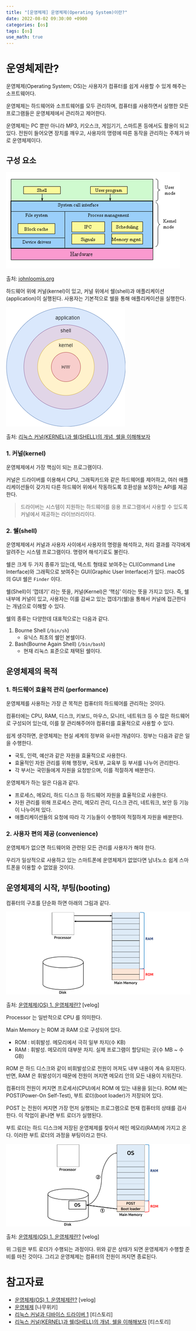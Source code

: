 ```yaml
---
title: "[운영체제] 운영체제(Operating System)이란?"
date: 2022-08-02 09:30:00 +0900
categories: [os]
tags: [os]
use_math: true
---
```


# 운영체제란?

운영체제(Operating System; OS)는 사용자가 컴퓨터를 쉽게 사용할 수 있게 해주는 소프트웨어다.

운영체제는 하드웨어와 소프트웨어를 모두 관리하며, 컴퓨터를 사용하면서 실행한 모든 프로그램들은 운영체제에서 관리하고 제어한다.

운영체제는 PC 뿐만 아니라 MP3, 키오스크, 게임기기, 스마트폰 등에서도 활용이 되고 있다. 전원이 들어오면 장치를 깨우고, 사용자의 명령에 따른 동작을 관리하는 주체가 바로 운영체제이다.

## 구성 요소

![출처: johnloomis.org](/assets/images/2022-08-02-what-is-operating-system/UNIX_structure.png)

출처: [johnloomis.org](https://johnloomis.org/ece314/notes/OperatingSystems/UNIX.html)

하드웨어 위에 커널(kernel)이 있고, 커널 위에서 쉘(shell)과 애플리케이션(application)이 실행된다. 사용자는 기본적으로 쉘을 통해 애플리케이션을 실행한다.

![출처: 리눅스 커널(KERNEL)과 쉘(SHELL)의 개념, 쉘을 이해해보자](/assets/images/2022-08-02-what-is-operating-system/kernel.png)

출처: [리눅스 커널(KERNEL)과 쉘(SHELL)의 개념, 쉘을 이해해보자](https://reakwon.tistory.com/135)

### 1. 커널(kernel)

운영체제에서 가장 핵심이 되는 프로그램이다.

커널은 드라이버를 이용해서 CPU, 그래픽카드와 같은 하드웨어를 제어하고, 여러 애플리케이션들이 갖가지 다른 하드웨어 위에서 작동하도록 호환성을 보장하는 API를 제공한다.

> 드라이버는 시스템이 지원하는 하드웨어를 응용 프로그램에서 사용할 수 있도록 커널에서 제공하는 라이브러리이다.

### 2. 쉘(shell)

운영체제에서 커널과 사용자 사이에서 사용자의 명령을 해석하고, 처리 결과를 각각에게 알려주는 시스템 프로그램이다. 명령어 해석기로도 불린다.

쉘은 크게 두 가지 종류가 있는데, 텍스트 형태로 보여주는 CLI(Command Line Interface)와 그래픽으로 보여주는 GUI(Graphic User Interface)가 있다. macOS 의 GUI 쉘은 `Finder` 이다.

쉘(Shell)이 ‘껍데기’ 라는 뜻을, 커널(Kernel)은 ‘핵심’ 이라는 뜻을 가지고 있다. 즉, 쉘 내부에 커널이 있고, 사용자는 이를 감싸고 있는 껍데기(쉘)을 통해서 커널에 접근한다는 개념으로 이해할 수 있다.

쉘의 종류는 다양한데 대표적으로는 다음과 같다.

1. Bourne Shell (`/bin/sh`)
   - 유닉스 최초의 쉘인 본쉘이다.
2. Bash(Bourne Again Shell) (`/bin/bash`)
   - 현재 리눅스 표준으로 채택된 쉘이다.

## 운영체제의 목적

### 1. 하드웨어 효율적 관리 (performance)

운영체제를 사용하는 가장 큰 목적은 컴퓨터의 하드웨어를 관리하는 것이다.

컴퓨터에는 CPU, RAM, 디스크, 키보드, 마우스, 모니터, 네트워크 등 수 많은 하드웨어로 구성되어 있는데, 이를 잘 관리해주어야 컴퓨터를 효율적으로 사용할 수 있다.

쉽게 생각하면, 운영체제는 현실 세계의 정부와 유사한 개념이다. 정부는 다음과 같은 일을 수행한다.

- 국토, 인력, 예산과 같은 자원을 효율적으로 사용한다.
- 효율적인 자원 관리를 위해 행정부, 국토부, 교육부 등 부서를 나누어 관리한다.
- 각 부서는 국민들에게 자원을 요청받으며, 이를 적절하게 배분한다.

운영체제가 하는 일은 다음과 같다.

- 프로세스, 메모리, 하드 디스크 등 하드웨어 자원을 효율적으로 사용한다.
- 자원 관리를 위해 프로세스 관리, 메모리 관리, 디스크 관리, 네트워크, 보안 등 기능이 나누어져 있다.
- 애플리케이션들의 요청에 따라 각 기능들이 수행하여 적절하게 자원을 배분한다.

### 2. 사용자 편의 제공 (convenience)

운영체제가 없으면 하드웨어와 관련된 모든 관리를 사용자가 해야 한다.

우리가 일상적으로 사용하고 있는 스마트폰에 운영체제가 없었다면 남녀노소 쉽게 스마트폰을 이용할 수 없었을 것이다.

## 운영체제의 시작, 부팅(booting)

컴퓨터의 구조를 단순화 하면 아래의 그림과 같다.

![출처: 운영체제(OS) 1. 운영체제란?](/assets/images/2022-08-02-what-is-operating-system/booting.png)

출처: [운영체제(OS) 1. 운영체제란?](https://velog.io/@codemcd/%EC%9A%B4%EC%98%81%EC%B2%B4%EC%A0%9COS-1.-%EC%9A%B4%EC%98%81%EC%B2%B4%EC%A0%9C%EB%9E%80) [velog]

Processor 는 일반적으로 CPU 를 의미한다.

Main Memory 는 ROM 과 RAM 으로 구성되어 있다.

- ROM : 비휘발성. 메모리에서 극히 일부 차지(수 KB)
- RAM : 휘발성. 메모리의 대부분 차지. 실제 프로그램이 할당되는 곳(수 MB ~ 수 GB)

ROM 은 하드 디스크와 같이 비휘발성으로 전원이 꺼져도 내부 내용이 계속 유지된다. 반면, RAM 은 휘발성이기 때문에 전원이 꺼지면 메모리 안의 모든 내용이 지워진다.

컴퓨터의 전원이 켜지면 프로세서(CPU)에서 ROM 에 있는 내용을 읽는다. ROM 에는 POST(Power-On Self-Test), 부트 로더(boot loader)가 저장되어 있다.

POST 는 전원이 켜지면 가장 먼저 실행되는 프로그램으로 현재 컴퓨터의 상태를 검사한다. 이 작업이 끝나면 부트 로더가 실행된다.

부트 로더는 하드 디스크에 저장된 운영체제를 찾아서 메인 메모리(RAM)에 가지고 온다. 이러한 부트 로더의 과정을 부팅이라고 한다.

![출처: 운영체제(OS) 1. 운영체제란?](/assets/images/2022-08-02-what-is-operating-system/booting2.png)

출처: [운영체제(OS) 1. 운영체제란?](https://velog.io/@codemcd/%EC%9A%B4%EC%98%81%EC%B2%B4%EC%A0%9COS-1.-%EC%9A%B4%EC%98%81%EC%B2%B4%EC%A0%9C%EB%9E%80) [velog]

위 그림은 부트 로더가 수행되는 과정이다. 위와 같은 상태가 되면 운영체제가 수행할 준비를 마친 것이다. 그리고 운영체제는 컴퓨터의 전원이 꺼지면 종료된다.

# 참고자료

- [운영체제(OS) 1. 운영체제란?](https://velog.io/@codemcd/%EC%9A%B4%EC%98%81%EC%B2%B4%EC%A0%9COS-1.-%EC%9A%B4%EC%98%81%EC%B2%B4%EC%A0%9C%EB%9E%80) [velog]
- [운영체제](https://namu.wiki/w/%EC%9A%B4%EC%98%81%EC%B2%B4%EC%A0%9C) [나무위키]
- [리눅스 커널과 디바이스 드라이버 1](https://cheonee.tistory.com/entry/%EB%A6%AC%EB%88%85%EC%8A%A4-%EC%BB%A4%EB%84%90%EA%B3%BC-%EB%94%94%EB%B0%94%EC%9D%B4%EC%8A%A4-%EB%93%9C%EB%9D%BC%EC%9D%B4%EB%B2%84) [티스토리]
- [리눅스 커널(KERNEL)과 쉘(SHELL)의 개념, 쉘을 이해해보자](https://reakwon.tistory.com/135) [티스토리]
